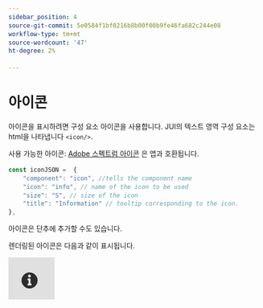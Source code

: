 ```yaml
---
sidebar_position: 4
source-git-commit: 5e0584f1bf0216b8b00f00b9fe46fa682c244e08
workflow-type: tm+mt
source-wordcount: '47'
ht-degree: 2%

---
```



# 아이콘

아이콘을 표시하려면 구성 요소 아이콘을 사용합니다.
JUI의 텍스트 영역 구성 요소는 html을 나타냅니다 `<icon/>`.

사용 가능한 아이콘: [Adobe 스펙트럼 아이콘](https://spectrum.adobe.com/page/icons/) 은 앱과 호환됩니다.

```js title="icon.js"
const iconJSON =  {
    "component": "icon", //tells the component name
    "icon": "info", // name of the icon to be used
    "size": "S", // size of the icon
    "title": "Information" // tooltip corresponding to the icon.
},
```

아이콘은 단추에 추가할 수도 있습니다.

렌더링된 아이콘은 다음과 같이 표시됩니다.

![아이콘](./imgs/info_icon.png "아이콘")
